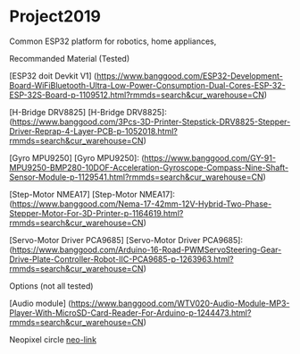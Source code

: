 # Project2019
Common ESP32 platform for robotics, home appliances, 

[Meeting presentation 26.1.2019]: https://microclub.ch/wp-content/uploads/2019/01/Project-2019.pdf

Recommanded Material (Tested)

[ESP32 doit Devkit V1] (https://www.banggood.com/ESP32-Development-Board-WiFiBluetooth-Ultra-Low-Power-Consumption-Dual-Cores-ESP-32-ESP-32S-Board-p-1109512.html?rmmds=search&cur_warehouse=CN)

[H-Bridge DRV8825]
[H-Bridge DRV8825]: (https://www.banggood.com/3Pcs-3D-Printer-Stepstick-DRV8825-Stepper-Driver-Reprap-4-Layer-PCB-p-1052018.html?rmmds=search&cur_warehouse=CN)

[Gyro MPU9250] 
[Gyro MPU9250]: (https://www.banggood.com/GY-91-MPU9250-BMP280-10DOF-Acceleration-Gyroscope-Compass-Nine-Shaft-Sensor-Module-p-1129541.html?rmmds=search&cur_warehouse=CN)

[Step-Motor NMEA17]
[Step-Motor NMEA17]: (https://www.banggood.com/Nema-17-42mm-12V-Hybrid-Two-Phase-Stepper-Motor-For-3D-Printer-p-1164619.html?rmmds=search&cur_warehouse=CN)

[Servo-Motor Driver PCA9685]
[Servo-Motor Driver PCA9685]: (https://www.banggood.com/Arduino-16-Road-PWMServoSteering-Gear-Drive-Plate-Controller-Robot-IIC-PCA9685-p-1263963.html?rmmds=search&cur_warehouse=CN)

Options (not all tested)

[Audio module] (https://www.banggood.com/WTV020-Audio-Module-MP3-Player-With-MicroSD-Card-Reader-For-Arduino-p-1244473.html?rmmds=search&cur_warehouse=CN)

Neopixel circle [neo-link]

[neo-link]: https://www.banggood.com/CJMCU-61-Bit-WS2812-5050-RGB-LED-Driver-Development-Board-p-1008123.html?rmmds=detail-left-hotproducts__8&cur_warehouse=CN
